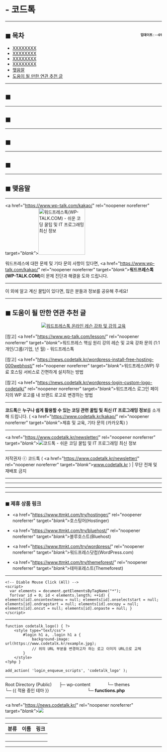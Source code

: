 # - 코드톡

<!-- <a name="index"></a> -->
***
## ◼︎ 목차 <span style="font-size:0.5em; float:right; padding:0.5em 0 0;"><i class="fas fa-clock"></i> 업데이트 : <span class="post-year"></span>-<span class="post-month-digits"></span>-01</span>

- [XXXXXXXX](#index-00)
- [XXXXXXXX](#index-01)
- [XXXXXXXX](#index-02)
- [XXXXXXXX](#index-03)
- [맺음말](#index-epilogue)
- [도움이 될 만한 연관 추천 글](#recommendation)

<!-- <a name="index-00"></a> -->
***
## ◼︎

<!-- <a name="index-01"></a> -->
***
## ◼︎

<!-- <a name="index-02"></a> -->
***
## ◼︎

<!-- <a name="index-03"></a> -->
***
## ◼︎

<!-- <a name="index-epilogue"></a> -->
***
## ◼︎ 맺음말

***
<a href="https://www.wp-talk.com/kakao/" rel="noopener noreferrer" target="_blank"_><img src="https://hellotblog.files.wordpress.com/2018/11/wptalk-logo-150x150.png" alt="워드프레스톡(WP-TALK.COM) - 쉬운 코딩 꿀팁 및 IT 프로그래밍 최신 정보" style="width:150px;"></a>

워드프레스에 대한 문제 및 기타 문의 사항이 있다면, <a href="https://www.wp-talk.com/kakao/" rel="noopener noreferrer" target="_blank"_>**워드프레스톡(WP-TALK.COM)**</a>이 문제 진단과 해결을 도와 드립니다.

***
이 외에 알고 계신 꿀팁이 있다면, 많은 분들과 정보를 공유해 주세요!

<!-- <a name="recommendation"></a> -->
***
## ◼︎ 도움이 될 만한 연관 추천 글

<center><a href="https://www.wp-talk.com/lesson/" rel="noopener noreferrer" target="_blank"_><img src="https://hellotblog.files.wordpress.com/2019/03/classroom-online-wptalk-00-800x500.png" style="max-width:100%;" alt="워드프레스톡 온라인 레슨 강좌 및 강의 교육"></a></center>

[참고] <a href="https://www.wp-talk.com/lesson/" rel="noopener noreferrer" target="_blank"_>워드프레스 핵심 원리 강의 레슨 및 교육 강좌 문의 (1:1개인/그룹/기업, <span class="post-year"></span>년 <span class="post-month"></span>월) - 워드프레스톡</a>

[참고] <a href="https://news.codetalk.kr/wordpress-install-free-hosting-000webhost/" rel="noopener noreferrer" target="_blank"_>워드프레스(WP) 무료 호스팅 서비스로 간편하게 설치하는 방법</a>

[참고] <a href="https://news.codetalk.kr/wordpress-login-custom-logo-codetalk/" rel="noopener noreferrer" target="_blank"_>워드프레스 로그인 페이지의 WP 로고를 내 브랜드 로고로 변경하는 방법</a>

***
**코드톡**은 **누구나 쉽게 활용할 수 있는 코딩 관련 꿀팁 및 최신 IT 프로그래밍 정보**를 소개해 드립니다. ( <a href="https://www.codetalk.kr/kakao/" rel="noopener noreferrer" target="_blank"_>제휴 및 교육, 기타 문의 (카카오톡)</a> )

***
<a href="https://www.codetalk.kr/newsletter/" rel="noopener noreferrer" target="_blank"_>![코드톡 - 쉬운 코딩 꿀팁 및 IT 프로그래밍 최신 정보](https://hellotblog.files.wordpress.com/2018/11/codetalk-logo-01-966x200.png#full)</a>

***
저작권자 ⓒ 코드톡 ( <a href="https://www.codetalk.kr/newsletter/" rel="noopener noreferrer" target="_blank"_>www.codetalk.kr</a> ) | 무단 전재 및 재배포 금지

***


***
***
<script type="text/javascript">
  var postdate = new Date();
  var post_y = document.getElementsByClassName("post-year");
  var post_m = document.getElementsByClassName("post-month");
  var post_mm = document.getElementsByClassName("post-month-digits");
  var i;
  for (i = 0; i < post_y.length; i++) {
    post_y[i].innerHTML = postdate.getFullYear();
  }
  for (i = 0; i < post_m.length; i++) {
    post_m[i].innerHTML = postdate.getMonth() + 1;
  }
  for (i = 0; i < post_mm.length; i++) {
    post_mm[i].innerHTML = ("0" + (postdate.getMonth() + 1)).slice(-2);
  }
</script>

***
### ◼︎ 제휴 상품 링크

- <a href="https://www.ttmkt.com/try/hostinger/" rel="noopener noreferrer" target="_blank"_>호스팅어(Hostinger)</a>

- <a href="https://www.ttmkt.com/try/bluehost/" rel="noopener noreferrer" target="_blank"_>블루호스트(Bluehost)</a>

- <a href="https://www.ttmkt.com/try/wordpress/" rel="noopener noreferrer" target="_blank"_>워드프레스닷컴(WordPress.com)</a>

- <a href="https://www.ttmkt.com/try/themeforest/" rel="noopener noreferrer" target="_blank"_>테마포레스트(Themeforest)</a>

***
```
<!-- Diable Mouse Click (All) -->
<script>
  var elements = document.getElementsByTagName("*");
  for(var id = 0; id < elements.length; ++id) { elements[id].oncontextmenu = null; elements[id].onselectstart = null; elements[id].ondragstart = null; elements[id].oncopy = null; elements[id].oncut = null; elements[id].onpaste = null; }
</script>

```
***

```
function codetalk_logo() { ?>
    <style type="text/css">
        #login h1 a, .login h1 a {
            background-image: url(https://www.codetalk.kr/example.jpg);
            // 위의 URL 부분을 변경하고자 하는 로고 이미지 URL으로 교체
        }
    </style>
<?php }

add_action( 'login_enqueue_scripts', 'codetalk_logo' );
```

***
Root Directory (Public)
<span style="margin-left:20px;"></span>├─ wp-content
<span style="margin-left:50px;"></span>└─ themes
<span style="margin-left:80px;"></span>└─ {{ 적용 중인 테마 }}
<span style="margin-left:120px;"></span>└─ **functions.php**

***
<a href="https://news.codetalk.kr/" rel="noopener noreferrer" target="_blank"_>![](https://hellotblog.files.wordpress.com/2018/11/codetalk-logo-round-01-150x150.png)</a>

***
|분류|이름|링크|
|:-:|:-:|:-:|
||||
||||
||||
||||

***
